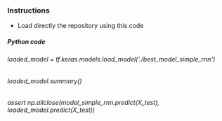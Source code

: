 ### Instructions


- Load directly the repository using this code

##### Python code <br>
###### loaded_model = tf.keras.models.load_model('./best_model_simple_rnn')<br>
###### loaded_model.summary()<br>
###### assert np.allclose(model_simple_rnn.predict(X_test), loaded_model.predict(X_test))<br>
